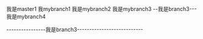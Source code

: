 我是master1
我mybranch1
我是mybranch2     我是mybranch3
--我是branch3---
我是mybranch4





----------------我是branch3---------------------------